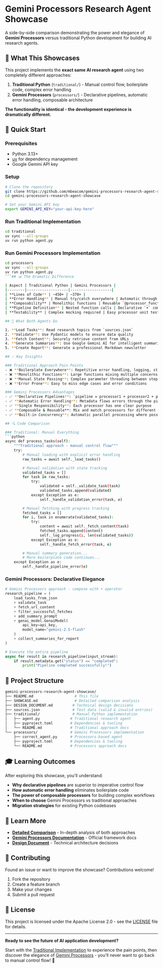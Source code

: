 # Gemini Processors Research Agent Showcase

A side-by-side comparison demonstrating the power and elegance of **Gemini Processors** versus traditional Python development for building AI research agents.

## 🎯 What This Showcases

This project implements the **exact same AI research agent** using two completely different approaches:

1. **Traditional Python** (`traditional/`) - Manual control flow, boilerplate code, complex error handling
2. **Gemini Processors** (`processors/`) - Declarative pipelines, automatic error handling, composable architecture

**The functionality is identical - the development experience is dramatically different.**

## 🚀 Quick Start

### Prerequisites

- Python 3.13+
- [uv](https://docs.astral.sh/uv/) for dependency management
- Google Gemini API key

### Setup

```bash
# Clone the repository
git clone https://github.com/mbeacom/gemini-processors-research-agent-showcase.git
cd gemini-processors-research-agent-showcase

# Set your Gemini API key
export GEMINI_API_KEY="your-api-key-here"
```

### Run Traditional Implementation

```bash
cd traditional
uv sync --all-groups
uv run python agent.py
```

### Run Gemini Processors Implementation

```bash
cd processors
uv sync --all-groups
uv run python agent.py
```## 📊 The Dramatic Difference

| Aspect | Traditional Python | Gemini Processors |
|--------|-------------------|-------------------|
| **Lines of Code** | ~450+ | ~370+ |
| **Error Handling** | Manual try/catch everywhere | Automatic through metadata |
| **Composability** | Monolithic functions | Reusable `@processor_function` |
| **Pipeline Definition** | Nested function calls | Declarative `+` composition |
| **Testability** | Complex mocking required | Easy processor unit testing |

## 🔧 What Both Agents Do

1. **Load Tasks**: Read research topics from `sources.json`
2. **Validate**: Use Pydantic models to ensure data quality
3. **Fetch Content**: Securely retrieve content from URLs
4. **Generate Summaries**: Use Google Gemini AI for intelligent summaries
5. **Create Report**: Generate a professional Markdown newsletter

## 💡 Key Insights

### Traditional Approach Pain Points
- ❌ **Boilerplate Everywhere**: Repetitive error handling, logging, state management
- ❌ **Monolithic Functions**: Large functions mixing multiple concerns
- ❌ **Manual State Passing**: Complex parameter threading between steps
- ❌ **Error Prone**: Easy to miss edge cases and error conditions

### Gemini Processors Advantages
- ✅ **Declarative Pipelines**: `pipeline = processor1 + processor2 + processor3`
- ✅ **Automatic Error Handling**: Metadata flows errors through the pipeline
- ✅ **Single Responsibility**: Each processor has one clear purpose
- ✅ **Composable & Reusable**: Mix and match processors for different workflows
- ✅ **Built-in Concurrency**: Automatic parallel processing where possible

## 🔍 Code Comparison

### Traditional: Manual Everything
```python
async def process_tasks(self):
    """Traditional approach - manual control flow"""
    try:
        # Manual loading with explicit error handling
        raw_tasks = await self._load_tasks()

        # Manual validation with state tracking
        validated_tasks = []
        for task in raw_tasks:
            try:
                validated = self._validate_task(task)
                validated_tasks.append(validated)
            except Exception as e:
                self._handle_validation_error(task, e)

        # Manual fetching with progress tracking
        fetched_tasks = []
        for i, task in enumerate(validated_tasks):
            try:
                content = await self._fetch_content(task)
                fetched_tasks.append(content)
                self._log_progress(i, len(validated_tasks))
            except Exception as e:
                self._handle_fetch_error(task, e)

        # Manual summary generation...
        # More boilerplate code continues...
    except Exception as e:
        self._handle_pipeline_error(e)
```

### Gemini Processors: Declarative Elegance

```python
# Gemini Processors approach - compose with + operator
research_pipeline = (
    load_tasks_from_json
    + validate_task
    + fetch_url_content
    + filter_successful_fetches
    + add_summary_prompt
    + genai_model.GenaiModel(
        api_key=api_key,
        model_name="gemini-2.5-flash"
    )
    + collect_summaries_for_report
)

# Execute the entire pipeline
async for result in research_pipeline(input_stream):
    if result.metadata.get("status") == "completed":
        print("Pipeline completed successfully!")
```

## 📁 Project Structure

```bash
gemini-processors-research-agent-showcase/
├── README.md                   # This file
├── SHOWCASE.md                 # Detailed comparison analysis
├── DESIGN_DOCUMENT.md         # Technical design decisions
├── sources.json               # Test data (valid & invalid entries)
├── traditional/               # Manual Python implementation
│   ├── agent.py              # Traditional research agent
│   ├── pyproject.toml        # Dependencies & tooling
│   └── README.md             # Traditional approach docs
└── processors/               # Gemini Processors implementation
    ├── correct_agent.py      # Processors-based agent
    ├── pyproject.toml        # Dependencies & tooling
    └── README.md             # Processors approach docs
```

## 🎓 Learning Outcomes

After exploring this showcase, you'll understand:

- **Why declarative pipelines** are superior to imperative control flow
- **How automatic error handling** eliminates boilerplate code
- **The power of composable processors** for building complex workflows
- **When to choose** Gemini Processors vs traditional approaches
- **Migration strategies** for existing Python codebases

## 🔗 Learn More

- **[Detailed Comparison](SHOWCASE.md)** - In-depth analysis of both approaches
- **[Gemini Processors Documentation](https://github.com/google-gemini/genai-processors)** - Official framework docs
- **[Design Document](DESIGN_DOCUMENT.md)** - Technical architecture decisions

## 🤝 Contributing

Found an issue or want to improve the showcase? Contributions welcome!

1. Fork the repository
2. Create a feature branch
3. Make your changes
4. Submit a pull request

## 📄 License

This project is licensed under the Apache License 2.0 - see the [LICENSE](LICENSE) file for details.

---

**Ready to see the future of AI application development?**

Start with the [Traditional Implementation](traditional/) to experience the pain points, then discover the elegance of [Gemini Processors](processors/) - you'll never want to go back to manual control flow! 🚀
